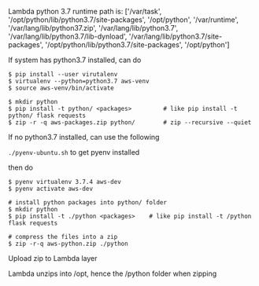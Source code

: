 Lambda python 3.7 runtime path is:
['/var/task', '/opt/python/lib/python3.7/site-packages', '/opt/python', '/var/runtime', '/var/lang/lib/python37.zip', '/var/lang/lib/python3.7', '/var/lang/lib/python3.7/lib-dynload', '/var/lang/lib/python3.7/site-packages', '/opt/python/lib/python3.7/site-packages', '/opt/python']

If system has python3.7 installed, can do

```
$ pip install --user virutalenv
$ virtualenv --python=python3.7 aws-venv
$ source aws-venv/bin/activate

$ mkdir python
$ pip install -t python/ <packages>			# like pip install -t python/ flask requests
$ zip -r -q aws-packages.zip python/		# zip --recursive --quiet
```

If no python3.7 installed, can use the following

`./pyenv-ubuntu.sh` to get pyenv installed

then do
```
$ pyenv virtualenv 3.7.4 aws-dev
$ pyenv activate aws-dev

# install python packages into python/ folder
$ mkdir python
$ pip install -t ./python <packages>	# like pip install -t /python flask requests

# compress the files into a zip
$ zip -r-q aws-python.zip ./python
```
Upload zip to Lambda layer

Lambda unzips into /opt, hence the /python folder when zipping
